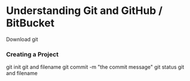 # Understanding Git and GitHub  / BitBucket

Download git 
### Creating a Project
git init
git and filename
git commit -m "the commit message"
git status
git and filename


